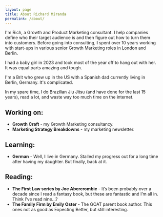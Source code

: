 ```yaml
---
layout: page
title: About Richard Miranda
permalink: /about/
---
```


I'm Rich, a Growth and Product Marketing consultant. I help companies define who their target audience is and then figure out how to turn them into customers. Before going into consulting, I spent over 10 years working with start-ups in various senior Growth Marketing roles in London and Berlin. 

I had a baby girl in 2023 and took most of the year off to hang out with her. It was equal parts amazing and tough.

I'm a Brit who grew up in the US with a Spanish dad currently living in Berlin, Germany. It's complicated.

In my spare time, I do Brazilian Jiu Jitsu (and have done for the last 15 years), read a lot, and waste way too much time on the internet.

## Working on:

- **Growth Craft** - my Growth Marketing consultancy.
- **Marketing Strategy Breakdowns** - my marketing newsletter.

## Learning:

- **German** - Well, I live in Germany. Stalled my progress out for a long time after having my daughter. But finally, back at it.

## Reading:

- **The First Law series by Joe Abercrombie** - It’s been probably over a decade since I read a fantasy book, but these are fantastic and I’m all in. Think I've read nine...?
- **The Family Firm by Emily Oster** - The GOAT parent book author. This ones not as good as Expecting Better, but still interesting.
